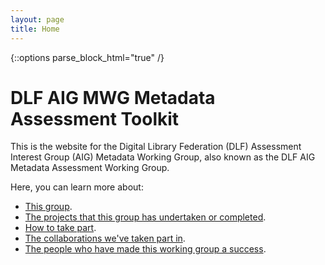 ```yaml
---
layout: page
title: Home
---
```


{::options parse_block_html="true" /}
# DLF AIG MWG Metadata Assessment Toolkit

This is the website for the Digital Library Federation (DLF) Assessment Interest Group (AIG) Metadata Working Group, also known as the DLF AIG Metadata Assessment Working Group.

Here, you can learn more about:
* [This group](/Sandbox/about).
* [The projects that this group has undertaken or completed](/Sandbox/Projects).
* [How to take part](/Sandbox/take-part).
* [The collaborations we've taken part in](/Sandbox/collaborations).
* [The people who have made this working group a success](/Sandbox/contributors).
